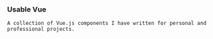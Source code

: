 ### Usable Vue
```
A collection of Vue.js components I have written for personal and professional projects.
```

